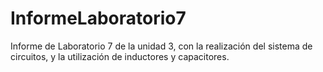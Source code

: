 # InformeLaboratorio7
Informe de Laboratorio 7 de la unidad 3, con la realización del sistema de circuitos, y la utilización de inductores y capacitores.
